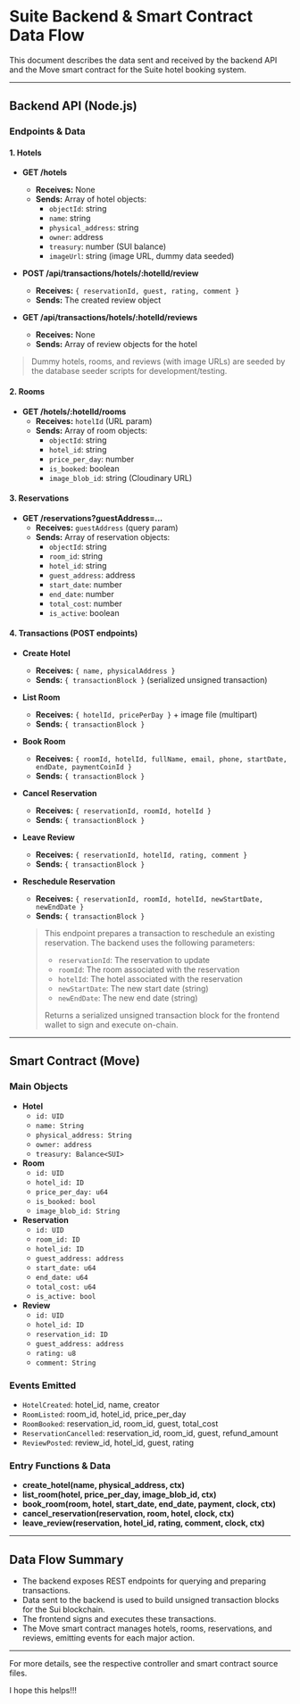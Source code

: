 # Suite Backend & Smart Contract Data Flow

This document describes the data sent and received by the backend API and the Move smart contract for the Suite hotel booking system.

---

## Backend API (Node.js)

### Endpoints & Data


#### 1. Hotels
- **GET /hotels**
  - **Receives:** None
  - **Sends:** Array of hotel objects:
    - `objectId`: string
    - `name`: string
    - `physical_address`: string
    - `owner`: address
    - `treasury`: number (SUI balance)
    - `imageUrl`: string (image URL, dummy data seeded)

- **POST /api/transactions/hotels/:hotelId/review**
  - **Receives:** `{ reservationId, guest, rating, comment }`
  - **Sends:** The created review object

- **GET /api/transactions/hotels/:hotelId/reviews**
  - **Receives:** None
  - **Sends:** Array of review objects for the hotel

> Dummy hotels, rooms, and reviews (with image URLs) are seeded by the database seeder scripts for development/testing.

#### 2. Rooms
- **GET /hotels/:hotelId/rooms**
  - **Receives:** `hotelId` (URL param)
  - **Sends:** Array of room objects:
    - `objectId`: string
    - `hotel_id`: string
    - `price_per_day`: number
    - `is_booked`: boolean
    - `image_blob_id`: string (Cloudinary URL)

#### 3. Reservations
- **GET /reservations?guestAddress=...**
  - **Receives:** `guestAddress` (query param)
  - **Sends:** Array of reservation objects:
    - `objectId`: string
    - `room_id`: string
    - `hotel_id`: string
    - `guest_address`: address
    - `start_date`: number
    - `end_date`: number
    - `total_cost`: number
    - `is_active`: boolean


#### 4. Transactions (POST endpoints)
- **Create Hotel**
  - **Receives:** `{ name, physicalAddress }`
  - **Sends:** `{ transactionBlock }` (serialized unsigned transaction)
- **List Room**
  - **Receives:** `{ hotelId, pricePerDay }` + image file (multipart)
  - **Sends:** `{ transactionBlock }`
- **Book Room**
  - **Receives:** `{ roomId, hotelId, fullName, email, phone, startDate, endDate, paymentCoinId }`
  - **Sends:** `{ transactionBlock }`
- **Cancel Reservation**
  - **Receives:** `{ reservationId, roomId, hotelId }`
  - **Sends:** `{ transactionBlock }`
- **Leave Review**
  - **Receives:** `{ reservationId, hotelId, rating, comment }`
  - **Sends:** `{ transactionBlock }`
- **Reschedule Reservation**
  - **Receives:** `{ reservationId, roomId, hotelId, newStartDate, newEndDate }`
  - **Sends:** `{ transactionBlock }`

  > This endpoint prepares a transaction to reschedule an existing reservation. The backend uses the following parameters:
  > - `reservationId`: The reservation to update
  > - `roomId`: The room associated with the reservation
  > - `hotelId`: The hotel associated with the reservation
  > - `newStartDate`: The new start date (string)
  > - `newEndDate`: The new end date (string)
  >
  > Returns a serialized unsigned transaction block for the frontend wallet to sign and execute on-chain.

---

## Smart Contract (Move)

### Main Objects
- **Hotel**
  - `id: UID`
  - `name: String`
  - `physical_address: String`
  - `owner: address`
  - `treasury: Balance<SUI>`
- **Room**
  - `id: UID`
  - `hotel_id: ID`
  - `price_per_day: u64`
  - `is_booked: bool`
  - `image_blob_id: String`
- **Reservation**
  - `id: UID`
  - `room_id: ID`
  - `hotel_id: ID`
  - `guest_address: address`
  - `start_date: u64`
  - `end_date: u64`
  - `total_cost: u64`
  - `is_active: bool`
- **Review**
  - `id: UID`
  - `hotel_id: ID`
  - `reservation_id: ID`
  - `guest_address: address`
  - `rating: u8`
  - `comment: String`

### Events Emitted
- `HotelCreated`: hotel_id, name, creator
- `RoomListed`: room_id, hotel_id, price_per_day
- `RoomBooked`: reservation_id, room_id, guest, total_cost
- `ReservationCancelled`: reservation_id, room_id, guest, refund_amount
- `ReviewPosted`: review_id, hotel_id, guest, rating

### Entry Functions & Data
- **create_hotel(name, physical_address, ctx)**
- **list_room(hotel, price_per_day, image_blob_id, ctx)**
- **book_room(room, hotel, start_date, end_date, payment, clock, ctx)**
- **cancel_reservation(reservation, room, hotel, clock, ctx)**
- **leave_review(reservation, hotel_id, rating, comment, clock, ctx)**

---

## Data Flow Summary
- The backend exposes REST endpoints for querying and preparing transactions.
- Data sent to the backend is used to build unsigned transaction blocks for the Sui blockchain.
- The frontend signs and executes these transactions.
- The Move smart contract manages hotels, rooms, reservations, and reviews, emitting events for each major action.

---

For more details, see the respective controller and smart contract source files.

I hope this helps!!!